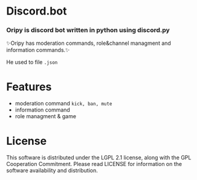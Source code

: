 # Discord.bot
<h3>Oripy is discord bot written in python using discord.py</h3> 

✨Oripy has moderation commands, role&channel managment and information commands.✨


He used to file ```.json```

# Features
* moderation command ```kick, ban, mute ```
* information command
* role managment & game

# License
This software is distributed under the LGPL 2.1 license, along with the GPL Cooperation Commitment. Please read LICENSE for information on the software availability and distribution.
